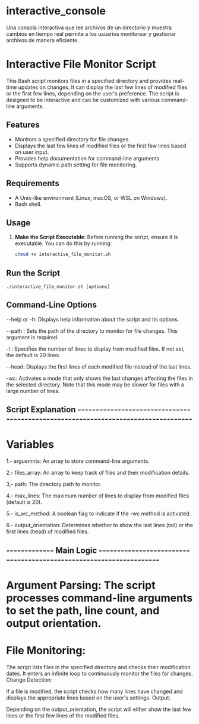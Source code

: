 # interactive_console
Una consola interactiva que lee archivos de un directorio y muestra cambios en tiempo real permite a los usuarios monitorear y gestionar archivos de manera eficiente.

# Interactive File Monitor Script

This Bash script monitors files in a specified directory and provides real-time updates on changes. It can display the last few lines of modified files or the first few lines, depending on the user's preference. The script is designed to be interactive and can be customized with various command-line arguments.

## Features

- Monitors a specified directory for file changes.
- Displays the last few lines of modified files or the first few lines based on user input.
- Provides help documentation for command-line arguments.
- Supports dynamic path setting for file monitoring.

## Requirements

- A Unix-like environment (Linux, macOS, or WSL on Windows).
- Bash shell.

## Usage

1. **Make the Script Executable**:
   Before running the script, ensure it is executable. You can do this by running:
   ```bash
   chmod +x interactive_file_monitor.sh

## Run the Script

    ./interactive_file_monitor.sh [options]

## Command-Line Options
--help or -h: Displays help information about the script and its options.

--path <directory>: Sets the path of the directory to monitor for file changes. This argument is required.

-l <number>: Specifies the number of lines to display from modified files. If not set, the default is 20 lines.

--head: Displays the first lines of each modified file instead of the last lines.

-wc: Activates a mode that only shows the last changes affecting the files in the selected directory. Note that this mode may be slower for files with a large number of lines.


## Script Explanation ----------------------------------------------------------------------------------

# Variables
1.- arguemnts: An array to store command-line arguments.

2.- files_array: An array to keep track of files and their modification details.

3,- path: The directory path to monitor.

4.- max_lines: The maximum number of lines to display from modified files (default is 20).

5.- is_wc_method: A boolean flag to indicate if the -wc method is activated.

6.- output_orientation: Determines whether to show the last lines (tail) or the first lines (head) of modified files.

## ------------- Main Logic -------------------------------------------------------------------
# Argument Parsing: The script processes command-line arguments to set the path, line count, and output orientation.

# File Monitoring:

The script lists files in the specified directory and checks their modification dates.
It enters an infinite loop to continuously monitor the files for changes.
Change Detection:

If a file is modified, the script checks how many lines have changed and displays the appropriate lines based on the user's settings.
Output:

Depending on the output_orientation, the script will either show the last few lines or the first few lines of the modified files.
